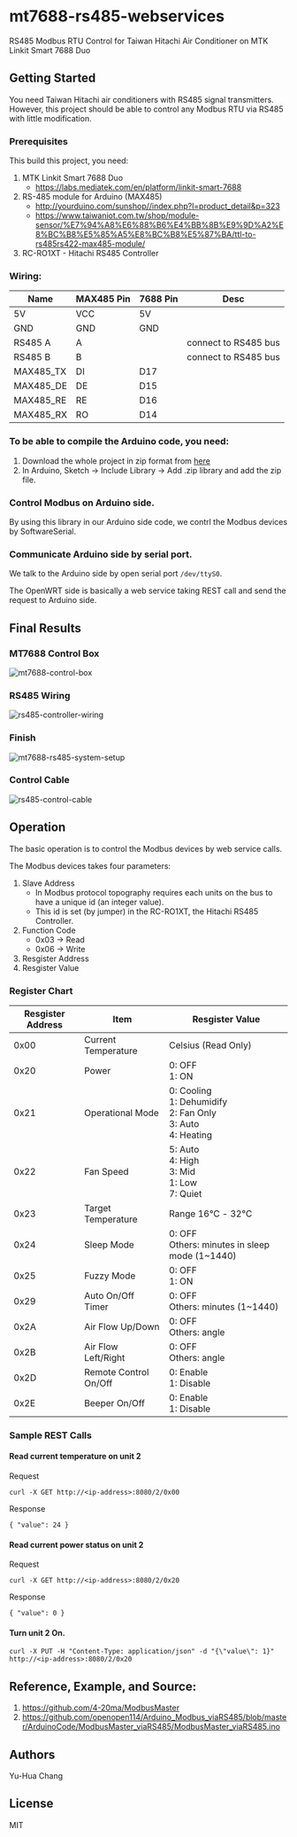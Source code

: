 # mt7688-rs485-webservices
RS485 Modbus RTU Control for Taiwan Hitachi Air Conditioner on MTK Linkit Smart 7688 Duo

## Getting Started

You need Taiwan Hitachi air conditioners with RS485 signal transmitters.
However, this project should be able to control any Modbus RTU via RS485 with little modification.

### Prerequisites

This build this project, you need:
1) MTK Linkit Smart 7688 Duo
   * https://labs.mediatek.com/en/platform/linkit-smart-7688
2) RS-485 module for Arduino (MAX485)
   * http://yourduino.com/sunshop//index.php?l=product_detail&p=323
   * https://www.taiwaniot.com.tw/shop/module-sensor/%E7%94%A8%E6%88%B6%E4%BB%8B%E9%9D%A2%E8%BC%B8%E5%85%A5%E8%BC%B8%E5%87%BA/ttl-to-rs485rs422-max485-module/
3) RC-RO1XT - Hitachi RS485 Controller

### Wiring:
Name      | MAX485 Pin | 7688 Pin | Desc
--------- | ---------- | -------- | ----
5V        | VCC        | 5V       |
GND       | GND        | GND      |
RS485 A   | A          |          | connect to RS485 bus
RS485 B   | B          |          | connect to RS485 bus
MAX485_TX | DI         | D17      |
MAX485_DE | DE         | D15      |
MAX485_RE | RE         | D16      |
MAX485_RX | RO         | D14      |

### To be able to compile the Arduino code, you need:
1) Download the whole project in zip format from [here](https://github.com/4-20ma/ModbusMaster)
2) In Arduino, Sketch -> Include Library -> Add .zip library and add the zip file.

### Control Modbus on Arduino side.
By using this library in our Arduino side code, we contrl the Modbus devices by SoftwareSerial.

### Communicate Arduino side by serial port.
We talk to the Arduino side by open serial port `/dev/ttyS0`.

The OpenWRT side is basically a web service taking REST call and send the request to Arduino side.

## Final Results

### MT7688 Control Box
![mt7688-control-box](https://yuhuachang.github.io/repo/mt7688-rs485-webservices/mt7688-control-box.jpeg)

### RS485 Wiring
![rs485-controller-wiring](https://yuhuachang.github.io/repo/mt7688-rs485-webservices/rs485-controller-wiring.jpeg)

### Finish
![mt7688-rs485-system-setup](https://yuhuachang.github.io/repo/mt7688-rs485-webservices/mt7688-rs485-system-setup.jpeg)

### Control Cable
![rs485-control-cable](https://yuhuachang.github.io/repo/mt7688-rs485-webservices/rs485-control-cable.jpeg)

## Operation
The basic operation is to control the Modbus devices by web service calls.

The Modbus devices takes four parameters:
1. Slave Address
   - In Modbus protocol topography requires each units on the bus to have a unique id (an integer value).
   - This id is set (by jumper) in the RC-RO1XT, the Hitachi RS485 Controller.
2. Function Code
   - 0x03 -> Read
   - 0x06 -> Write
3. Resgister Address
4. Resgister Value

### Register Chart

Resgister Address | Item | Resgister Value
----------------- | ---- | ---------------
0x00 | Current Temperature  | Celsius (Read Only)
0x20 | Power                | 0: OFF<br>1: ON
0x21 | Operational Mode     | 0: Cooling<br>1: Dehumidify<br>2: Fan Only<br>3: Auto<br>4: Heating
0x22 | Fan Speed            | 5: Auto<br>4: High<br>3: Mid<br>1: Low<br>7: Quiet
0x23 | Target Temperature   | Range 16℃ - 32℃
0x24 | Sleep Mode           | 0: OFF<br>Others: minutes in sleep mode (1~1440)
0x25 | Fuzzy Mode           | 0: OFF<br>1: ON
0x29 | Auto On/Off Timer    | 0: OFF<br>Others: minutes (1~1440)
0x2A | Air Flow Up/Down     | 0: OFF<br>Others: angle
0x2B | Air Flow Left/Right  | 0: OFF<br>Others: angle
0x2D | Remote Control On/Off| 0: Enable<br>1: Disable
0x2E | Beeper On/Off        | 0: Enable<br>1: Disable

### Sample REST Calls
#### Read current temperature on unit 2
Request
```
curl -X GET http://<ip-address>:8080/2/0x00
```
Response
```
{ "value": 24 }
```

#### Read current power status on unit 2
Request
```
curl -X GET http://<ip-address>:8080/2/0x20
```
Response
```
{ "value": 0 }
```

#### Turn unit 2 On.
```
curl -X PUT -H "Content-Type: application/json" -d "{\"value\": 1}" http://<ip-address>:8080/2/0x20
```

## Reference, Example, and Source:
1) https://github.com/4-20ma/ModbusMaster
2) https://github.com/openopen114/Arduino_Modbus_viaRS485/blob/master/ArduinoCode/ModbusMaster_viaRS485/ModbusMaster_viaRS485.ino

## Authors
Yu-Hua Chang

## License
MIT

